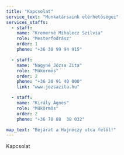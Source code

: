 ```yaml
---
title: "Kapcsolat"
service_text: "Munkatársaink elérhetőségei"
services_staffs:
  - staff:
    name: "Kremerné Mihalecz Szilvia"
    role: "Mesterfodrász"
    order: 1
    phone: "+36 30 99 94 915"

  - staff:
    name: "Nagyné Józsa Zita"
    role: "Műkörmös"
    order: 2
    phone: "+36 20 91 40 000"
    link: "www.jozsazita.hu"

  - staff:
    name: "Király Ágnes"
    role: "Műkörmös"
    order: 2
    phone: "+36 70 88  38 032"

map_text: "Bejárat a Hajnóczy utca felől!"
---
```


Kapcsolat
